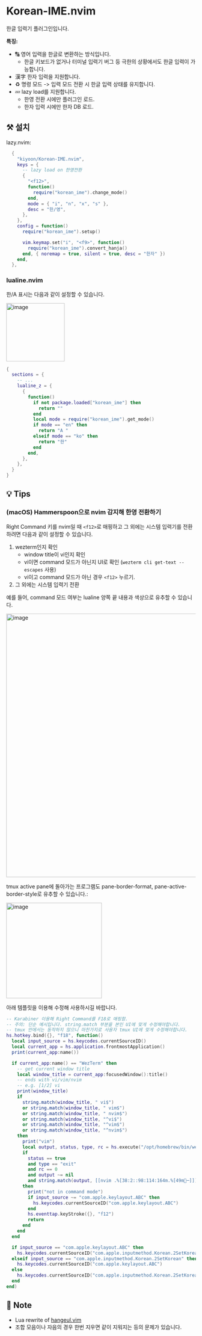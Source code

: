 # Korean-IME.nvim

한글 입력기 플러그인입니다.

**특징:**

- 🔠 영어 입력을 한글로 변환하는 방식입니다.
    - 한글 키보드가 없거나 터미널 입력기 버그 등 극한의 상황에서도 한글 입력이 가능합니다.
- 漢字 한자 입력을 지원합니다.
- ♻️ 명령 모드 -> 입력 모드 전환 시 한글 입력 상태를 유지합니다.
- 💤 lazy load를 지원합니다.
    - 한영 전환 시에만 플러그인 로드.
    - 한자 입력 시에만 한자 DB 로드.

## ⚒️ 설치

lazy.nvim:

```lua
  {
    "kiyoon/Korean-IME.nvim",
    keys = {
      -- lazy load on 한영전환
      {
        "<f12>",
        function()
          require("korean_ime").change_mode()
        end,
        mode = { "i", "n", "x", "s" },
        desc = "한/영",
      },
    },
    config = function()
      require("korean_ime").setup()

      vim.keymap.set("i", "<f9>", function()
        require("korean_ime").convert_hanja()
      end, { noremap = true, silent = true, desc = "한자" })
    end,
  },
```


### lualine.nvim

한/A 표시는 다음과 같이 설정할 수 있습니다.

<img width="155" alt="image" src="https://github.com/user-attachments/assets/d5d28d8f-981b-43ea-8419-ccb27b5fa0da" />

```lua
{
  sections = {
    -- ...
    lualine_z = {
      {
        function()
          if not package.loaded["korean_ime"] then
            return ""
          end
          local mode = require("korean_ime").get_mode()
          if mode == "en" then
            return "A "
          elseif mode == "ko" then
            return "한"
          end
        end,
      },
    },
  }
}
```

## 💡 Tips

### (macOS) Hammerspoon으로 nvim 감지해 한영 전환하기

Right Command 키를 nvim일 때 `<f12>`로 매핑하고 그 외에는 시스템 입력기를 전환하려면 다음과 같이 설정할 수 있습니다.

1. wezterm인지 확인
    - window title이 vi인지 확인
    - vi이면 command 모드가 아닌지 UI로 확인 (`wezterm cli get-text --escapes` 사용)
    - vi이고 command 모드가 아닌 경우 `<f12>` 누르기.
2. 그 외에는 시스템 입력기 전환

예를 들어, command 모드 여부는 lualine 양쪽 끝 내용과 색상으로 유추할 수 있습니다.

<img width="701" alt="image" src="https://github.com/user-attachments/assets/e4e209c4-1962-440e-813b-96cf73b7095e" />

tmux active pane에 돌아가는 프로그램도 pane-border-format, pane-active-border-style로 유추할 수 있습니다.:

<img width="254" alt="image" src="https://github.com/user-attachments/assets/60718148-7d0a-463b-97e5-468c97ce9bce" />

아래 템플릿을 이용해 수정해 사용하시길 바랍니다.

```lua
-- Karabiner 이용해 Right Command를 F18로 매핑함.
-- 주의: 단순 예시입니다. string.match 부분을 본인 UI에 맞게 수정해야합니다.
-- tmux 안에서는 동작하지 않으니 마찬가지로 사용자 tmux UI에 맞게 수정해야합니다.
hs.hotkey.bind({}, "f18", function()
  local input_source = hs.keycodes.currentSourceID()
  local current_app = hs.application.frontmostApplication()
  print(current_app:name())

  if current_app:name() == "WezTerm" then
    -- get current window title
    local window_title = current_app:focusedWindow():title()
    -- ends with vi/vim/nvim
    -- e.g. [1/2] vi
    print(window_title)
    if
      string.match(window_title, " vi$")
      or string.match(window_title, " vim$")
      or string.match(window_title, " nvim$")
      or string.match(window_title, "^vi$")
      or string.match(window_title, "^vim$")
      or string.match(window_title, "^nvim$")
    then
      print("vim")
      local output, status, type, rc = hs.execute("/opt/homebrew/bin/wezterm cli get-text --escapes")
      if
        status == true
        and type == "exit"
        and rc == 0
        and output ~= nil
        and string.match(output, [[nvim .%[38:2::98:114:164m.%[49m─]])
      then
        print("not in command mode")
        if input_source ~= "com.apple.keylayout.ABC" then
          hs.keycodes.currentSourceID("com.apple.keylayout.ABC")
        end
        hs.eventtap.keyStroke({}, "f12")
        return
      end
    end
  end

  if input_source == "com.apple.keylayout.ABC" then
    hs.keycodes.currentSourceID("com.apple.inputmethod.Korean.2SetKorean")
  elseif input_source == "com.apple.inputmethod.Korean.2SetKorean" then
    hs.keycodes.currentSourceID("com.apple.keylayout.ABC")
  else
    hs.keycodes.currentSourceID("com.apple.inputmethod.Korean.2SetKorean")
  end
end)
```

## 📝 Note

- Lua rewrite of [hangeul.vim](https://github.com/lifthrasiir/hangeul.vim)
- 조합 모음이나 자음의 경우 한번 지우면 같이 지워지는 등의 문제가 있습니다.
